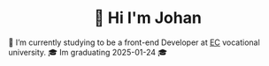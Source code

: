### <h1 align="center"> 👋 Hi I'm Johan </h1>

🌱 I’m currently studying to be a front-end Developer at [EC](https://ecutbildning.se/) vocational university.
🎓 Im graduating 2025-01-24 🎓
<!--
**Nyman556/Nyman556** is a ✨ _special_ ✨ repository because its `README.md` (this file) appears on your GitHub profile.

Here are some ideas to get you started:

- 🔭 I’m currently working on ...
- 🌱 I’m currently studying to be a front-end Developer
- 👯 I’m looking to collaborate on ...
- 🤔 I’m looking for help with ...
- 💬 Ask me about ...
- 📫 How to reach me: ...
- 😄 Pronouns: ...
- ⚡ Fun fact: ...
-->
